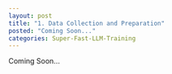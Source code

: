```yaml
---
layout: post
title: "1. Data Collection and Preparation"
posted: "Coming Soon..."
categories: Super-Fast-LLM-Training
---
```

Coming Soon...